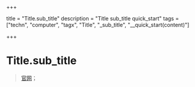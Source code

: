 

+++

title = "Title.sub_title"
description = "Title sub_title quick_start"
tags = ["techn", "computer", "tagx", "Title", "_sub_title", "__quick_start(content)"]

+++



# Title.sub_title

> [官网]()；
